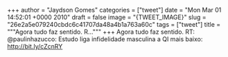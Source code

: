 
+++
author = "Jaydson Gomes"
categories = ["tweet"]
date = "Mon Mar 01 14:52:01 +0000 2010"
draft = false
image = "{TWEET_IMAGE}"
slug = "26e2a5e079240cbdc6c41707da48a4b1a763a60c"
tags = ["tweet"]
title = """Agora tudo faz sentido. R..."""
+++
Agora tudo faz sentido. RT: @paulinhazucco: Estudo liga infidelidade masculina a QI mais baixo: http://bit.ly/cZcnRY

